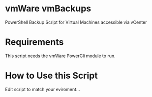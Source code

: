 # vmWare vmBackups
PowerShell Backup Script for Virtual Machines accessible via vCenter

# Requirements
This script needs the vmWare PowerCli module to run.

# How to Use this Script

Edit script to match your eviroment...

